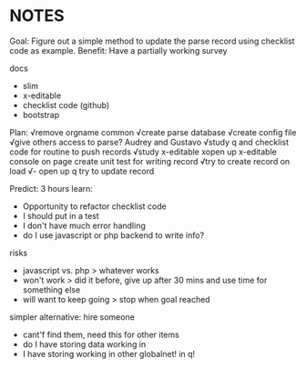 NOTES
=====

Goal: Figure out a simple method to update the parse record using checklist code as example.
Benefit: Have a partially working survey

docs
- slim
- x-editable
- checklist code (github)
- bootstrap

Plan: 
√remove orgname common
√create parse database
√create config file
√give others access to parse? Audrey and Gustavo
√study q and checklist code for routine to push records
√study x-editable
xopen up x-editable console on page
create unit test for writing record
√try to create record on load
√- open up q 
try to update record

Predict:
3 hours
learn: 
- Opportunity to refactor checklist code
- I should put in a test 
- I don't have much error handling
- do I use javascript or php backend to write info?

risks
- javascript vs. php > whatever works
- won't work > did it before, give up after 30 mins and use time for something else
- will want to keep going > stop when goal reached

simpler alternative: hire someone
- cant'f find them, need this for other items
- do I have storing data working in 
- I have storing working in other globalnet! in q!